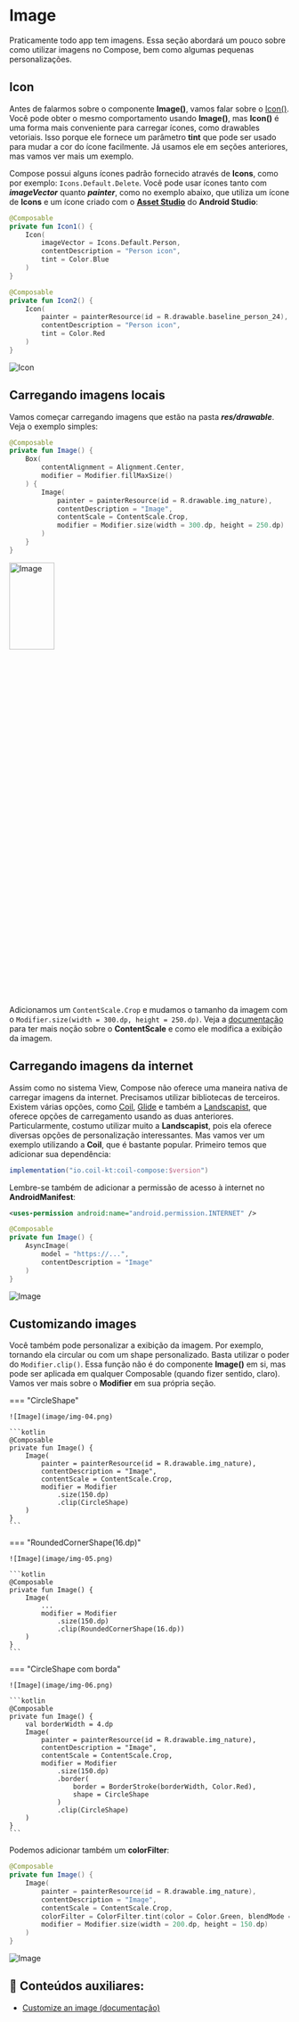 # Image

Praticamente todo app tem imagens. Essa seção abordará um pouco sobre como utilizar imagens no Compose, bem como algumas pequenas personalizações.

## Icon

Antes de falarmos sobre o componente **Image()**, vamos falar sobre o [Icon()](https://developer.android.com/jetpack/compose/graphics/images/material). Você pode obter o mesmo comportamento usando **Image()**, mas **Icon()** é uma forma mais conveniente para carregar ícones, como drawables vetoriais. Isso porque ele fornece um parâmetro **tint** que pode ser usado para mudar a cor do ícone facilmente. Já usamos ele em seções anteriores, mas vamos ver mais um exemplo.

Compose possui alguns ícones padrão fornecido através de **Icons**, como por exemplo: ```Icons.Default.Delete```. Você pode usar ícones tanto com ***imageVector*** quanto ***painter***, como no exemplo abaixo, que utiliza um ícone de **Icons** e um ícone criado com o [**Asset Studio**](https://developer.android.com/studio/write/create-app-icons) do **Android Studio**:

```kotlin
@Composable
private fun Icon1() {
    Icon(
        imageVector = Icons.Default.Person,
        contentDescription = "Person icon",
        tint = Color.Blue
    )
}

@Composable
private fun Icon2() {
    Icon(
        painter = painterResource(id = R.drawable.baseline_person_24),
        contentDescription = "Person icon",
        tint = Color.Red
    )
}
```

![Icon](image/img-01.png)

## Carregando imagens locais

Vamos começar carregando imagens que estão na pasta ***res/drawable***. Veja o exemplo simples:

```kotlin
@Composable
private fun Image() {
    Box(
        contentAlignment = Alignment.Center,
        modifier = Modifier.fillMaxSize()
    ) {
        Image(
            painter = painterResource(id = R.drawable.img_nature),
            contentDescription = "Image",
            contentScale = ContentScale.Crop,
            modifier = Modifier.size(width = 300.dp, height = 250.dp)
        )
    }
}
```

<img src="../image/img-02.png" alt="Image" width="40%" height="20%"/>

Adicionamos um ```ContentScale.Crop``` e mudamos o tamanho da imagem com o ```Modifier.size(width = 300.dp, height = 250.dp)```. Veja a [documentação](https://developer.android.com/jetpack/compose/graphics/images/customize#content-scale) para ter mais noção sobre o **ContentScale** e como ele modifica a exibição da imagem.

## Carregando imagens da internet

Assim como no sistema View, Compose não oferece uma maneira nativa de carregar imagens da internet. Precisamos utilizar bibliotecas de terceiros. Existem várias opções, como [Coil](https://github.com/coil-kt/coil), [Glide](https://github.com/bumptech/glide) e também a [Landscapist](https://github.com/skydoves/landscapist), que oferece opções de carregamento usando as duas anteriores. Particularmente, costumo utilizar muito a **Landscapist**, pois ela oferece diversas opções de personalização interessantes. Mas vamos ver um exemplo utilizando a **Coil**, que é bastante popular. Primeiro temos que adicionar sua dependência:

```gradle
implementation("io.coil-kt:coil-compose:$version")
```

Lembre-se também de adicionar a permissão de acesso à internet no **AndroidManifest**:

```xml
<uses-permission android:name="android.permission.INTERNET" />
```

```kotlin
@Composable
private fun Image() {
    AsyncImage(
        model = "https://...",
        contentDescription = "Image"
    )
}
```

![Image](image/img-03.jpg)

## Customizando images

Você também pode personalizar a exibição da imagem. Por exemplo, tornando ela circular ou com um shape personalizado. Basta utilizar o poder do ```Modifier.clip()```. Essa função não é do componente **Image()** em si, mas pode ser aplicada em qualquer Composable (quando fizer sentido, claro). Vamos ver mais sobre o **Modifier** em sua própria seção.

=== "CircleShape"

    ![Image](image/img-04.png)

    ```kotlin
    @Composable
    private fun Image() {
        Image(
            painter = painterResource(id = R.drawable.img_nature),
            contentDescription = "Image",
            contentScale = ContentScale.Crop,
            modifier = Modifier
                .size(150.dp)
                .clip(CircleShape)
        )
    }
    ```

=== "RoundedCornerShape(16.dp)"

    ![Image](image/img-05.png)

    ```kotlin
    @Composable
    private fun Image() {
        Image(
            ...
            modifier = Modifier
                .size(150.dp)
                .clip(RoundedCornerShape(16.dp))
        )
    }
    ```

=== "CircleShape com borda"

    ![Image](image/img-06.png)

    ```kotlin
    @Composable
    private fun Image() {
        val borderWidth = 4.dp
        Image(
            painter = painterResource(id = R.drawable.img_nature),
            contentDescription = "Image",
            contentScale = ContentScale.Crop,
            modifier = Modifier
                .size(150.dp)
                .border(
                    border = BorderStroke(borderWidth, Color.Red),
                    shape = CircleShape
                )
                .clip(CircleShape)
        )
    }
    ```

Podemos adicionar também um **colorFilter**:

```kotlin
@Composable
private fun Image() {
    Image(
        painter = painterResource(id = R.drawable.img_nature),
        contentDescription = "Image",
        contentScale = ContentScale.Crop,
        colorFilter = ColorFilter.tint(color = Color.Green, blendMode = BlendMode.Darken),
        modifier = Modifier.size(width = 200.dp, height = 150.dp)
    )
}
```

![Image](image/img-07.png)

## :link: Conteúdos auxiliares:
- [Customize an image (documentação)](https://developer.android.com/jetpack/compose/graphics/images/customize)